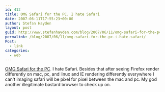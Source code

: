 ```yaml
---
id: 412
title: OMG Safari for the PC. I hate Safari
date: 2007-06-11T17:55:23+00:00
author: Stefan Hayden
layout: post
guid: http://www.stefanhayden.com/blog/2007/06/11/omg-safari-for-the-pc-i-hate-safari/
permalink: /blog/2007/06/11/omg-safari-for-the-pc-i-hate-safari/
Post:
  - link
categories:
  - web
---
```

<p><a href="http://www.apple.com/safari/">OMG Safari for the PC</a>. I hate Safari. Besides that after seeing Firefox render differently on mac, pc, and linux and IE rendering differently everywhere I can't imaging safari will be pixel for pixel between the mac and pc. My god another illegitimate bastard browser to check up on.
</p>

